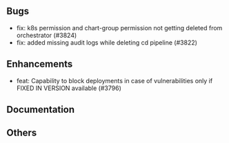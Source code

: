 ## Bugs
- fix: k8s permission and chart-group permission not getting deleted from orchestrator (#3824)
- fix: added missing audit logs while deleting cd pipeline (#3822)
## Enhancements
- feat: Capability to block deployments in case of vulnerabilities only if FIXED IN VERSION available  (#3796)
## Documentation
## Others
